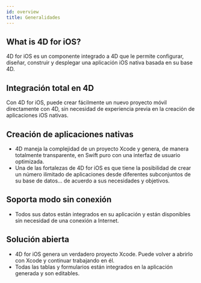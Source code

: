 ```yaml
---
id: overview
title: Generalidades
---
```


## What is 4D for iOS?

4D for iOS es un componente integrado a 4D que le permite configurar, diseñar, construir y desplegar una aplicación iOS nativa basada en su base 4D.

## Integración total en 4D

Con 4D for iOS, puede crear fácilmente un nuevo proyecto móvil directamente con 4D, sin necesidad de experiencia previa en la creación de aplicaciones iOS nativas.

## Creación de aplicaciones nativas

* 4D maneja la complejidad de un proyecto Xcode y genera, de manera totalmente transparente, en Swift puro con una interfaz de usuario optimizada.
* Una de las fortalezas de 4D for iOS es que tiene la posibilidad de crear un número ilimitado de aplicaciones desde diferentes subconjuntos de su base de datos... de acuerdo a sus necesidades y objetivos.

## Soporta modo sin conexión

* Todos sus datos están integrados en su aplicación y están disponibles sin necesidad de una conexión a Internet.

## Solución abierta

* 4D for iOS genera un verdadero proyecto Xcode. Puede volver a abrirlo con Xcode y continuar trabajando en él.
* Todas las tablas y formularios están integrados en la aplicación generada y son editables.
